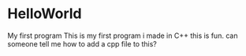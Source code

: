 # HelloWorld
My first program
This is my first program i made in C++
this is fun.
can someone tell me how to add a cpp file to this?
